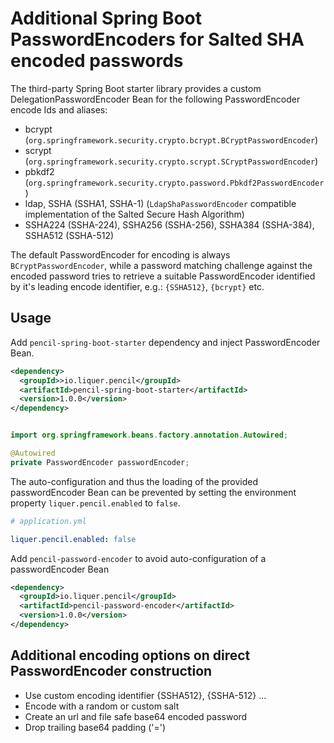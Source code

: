 # Additional Spring Boot PasswordEncoders for Salted SHA encoded passwords

The third-party Spring Boot starter library provides a custom DelegationPasswordEncoder Bean 
for the following PasswordEncoder encode Ids and aliases:

- bcrypt (`org.springframework.security.crypto.bcrypt.BCryptPasswordEncoder`)
- scrypt (`org.springframework.security.crypto.scrypt.SCryptPasswordEncoder`)
- pbkdf2 (`org.springframework.security.crypto.password.Pbkdf2PasswordEncoder`)
- ldap, SSHA (SSHA1, SSHA-1) (`LdapShaPasswordEncoder` compatible implementation of the Salted Secure Hash Algorithm)
- SSHA224 (SSHA-224), SSHA256 (SSHA-256), SSHA384 (SSHA-384), SSHA512 (SSHA-512)

The default PasswordEncoder for encoding is always `BCryptPasswordEncoder`, 
while a password matching challenge against the encoded password tries to retrieve 
a suitable PasswordEncoder identified by it's leading encode identifier, e.g.: `{SSHA512}`, `{bcrypt}` etc.

## Usage

Add `pencil-spring-boot-starter` dependency and inject PasswordEncoder Bean.

```xml
<dependency>
  <groupId>>io.liquer.pencil</groupId>
  <artifactId>pencil-spring-boot-starter</artifactId>
  <version>1.0.0</version>
</dependency>
```

```java

import org.springframework.beans.factory.annotation.Autowired;

@Autowired
private PasswordEncoder passwordEncoder;

```

The auto-configuration and thus the loading of the provided passwordEncoder Bean 
can be prevented by setting the environment property `liquer.pencil.enabled` to `false`.

```yaml
# application.yml

liquer.pencil.enabled: false

```

Add `pencil-password-encoder` to avoid auto-configuration of a passwordEncoder Bean

```xml
<dependency>
  <groupId>io.liquer.pencil</groupId>
  <artifactId>pencil-password-encoder</artifactId>
  <version>1.0.0</version>
</dependency>
```


## Additional encoding options on direct PasswordEncoder construction

- Use custom encoding identifier {SSHA512}, {SSHA-512} ...
- Encode with a random or custom salt
- Create an url and file safe base64 encoded password
- Drop trailing base64 padding ('=')
